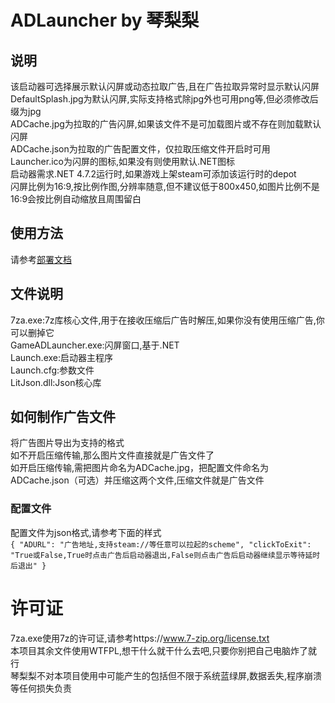 # ADLauncher by 琴梨梨 

## 说明  
该启动器可选择展示默认闪屏或动态拉取广告,且在广告拉取异常时显示默认闪屏  
DefaultSplash.jpg为默认闪屏,实际支持格式除jpg外也可用png等,但必须修改后缀为jpg  
ADCache.jpg为拉取的广告闪屏,如果该文件不是可加载图片或不存在则加载默认闪屏  
ADCache.json为拉取的广告配置文件，仅拉取压缩文件开启时可用  
Launcher.ico为闪屏的图标,如果没有则使用默认.NET图标  
启动器需求.NET 4.7.2运行时,如果游戏上架steam可添加该运行时的depot  
闪屏比例为16:9,按比例作图,分辨率随意,但不建议低于800x450,如图片比例不是16:9会按比例自动缩放且周围留白  
  
## 使用方法  
请参考[部署文档][]  

  
## 文件说明  
7za.exe:7z库核心文件,用于在接收压缩后广告时解压,如果你没有使用压缩广告,你可以删掉它  
GameADLauncher.exe:闪屏窗口,基于.NET  
Launch.exe:启动器主程序  
Launch.cfg:参数文件  
LitJson.dll:Json核心库   
  
## 如何制作广告文件  
将广告图片导出为支持的格式  
如不开启压缩传输,那么图片文件直接就是广告文件了  
如开启压缩传输,需把图片命名为ADCache.jpg，把配置文件命名为ADCache.json（可选）并压缩这两个文件,压缩文件就是广告文件  
### 配置文件  
配置文件为json格式,请参考下面的样式  
`
{
    "ADURL": "广告地址,支持steam://等任意可以拉起的scheme",
    "clickToExit": "True或False,True时点击广告后启动器退出,False则点击广告后启动器继续显示等待延时后退出"
}
`
# 许可证  
7za.exe使用7z的许可证,请参考https://www.7-zip.org/license.txt  
本项目其余文件使用WTFPL,想干什么就干什么去吧,只要你别把自己电脑炸了就行  
琴梨梨不对本项目使用中可能产生的包括但不限于系统蓝绿屏,数据丢失,程序崩溃等任何损失负责  


[部署文档]:deploy.md
